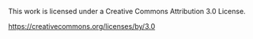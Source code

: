This work is licensed under a Creative Commons Attribution 3.0 License.

https://creativecommons.org/licenses/by/3.0
